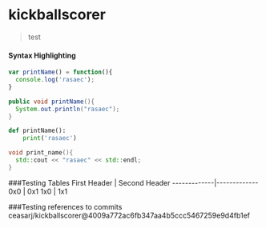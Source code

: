# kickballscorer

> test

#### Syntax Highlighting

```javascript
var printName() = function(){
  console.log('rasaec');
}
```

```java
public void printName(){
  System.out.println("rasaec");
}
```

```python
def printName():
    print('rasaec')
```

```cpp
void print_name(){
  std::cout << "rasaec" << std::endl;
}
```

###Testing Tables
First Header | Second Header
-------------|-------------
0x0 | 0x1
1x0 | 1x1

###Testing references to commits
ceasarj/kickballscorer@4009a772ac6fb347aa4b5ccc5467259e9d4fb1ef

